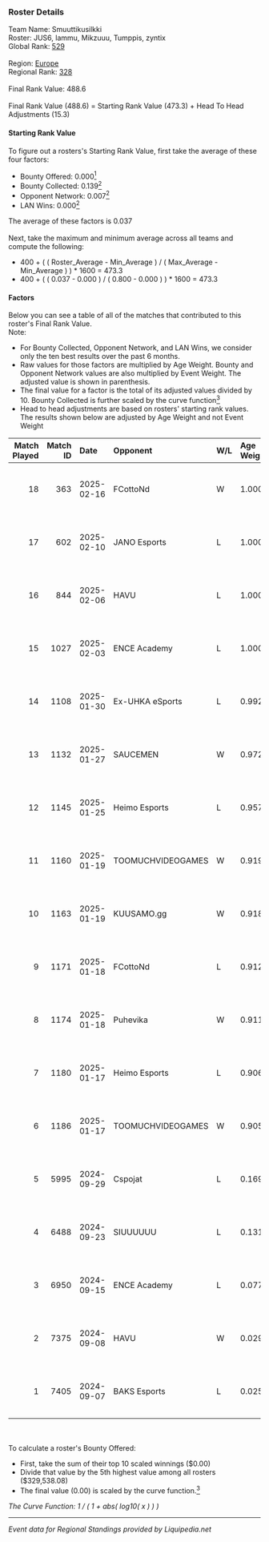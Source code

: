 ### Roster Details<br />
Team Name: Smuuttikusilkki<br />
Roster: JUS6, lammu, Mikzuuu, Tumppis, zyntix<br />
Global Rank: [529](../standings_global.md)<br />
<br />
Region: [Europe]( ../standings_europe.md)<br />
Regional Rank: [328]( ../standings_europe.md)<br />
<br />
Final Rank Value:  488.6<br />
<br />
Final Rank Value (488.6) = Starting Rank Value (473.3) + Head To Head Adjustments (15.3)<br />

#### Starting Rank Value<br />
To figure out a rosters's Starting Rank Value, first take the average of these four factors:<br />
- Bounty Offered: 0.000[<sup>1</sup>](#table2)
- Bounty Collected: 0.139[<sup>2</sup>](#table1)
- Opponent Network: 0.007[<sup>2</sup>](#table1)
- LAN Wins: 0.000[<sup>2</sup>](#table1)

The average of these factors is 0.037<br />
<br />
Next, take the maximum and minimum average across all teams and compute the following:<br />
- 400 + ( ( Roster_Average - Min_Average ) / ( Max_Average - Min_Average ) ) * 1600 = 473.3
- 400 + ( ( 0.037 - 0.000 ) / ( 0.800 - 0.000 ) ) * 1600 = 473.3


#### Factors<br />
Below you can see a table of all of the matches that contributed to this roster's Final Rank Value.<br />
Note:<br />

- For Bounty Collected, Opponent Network, and LAN Wins, we consider only the ten best results over the past 6 months.
- Raw values for those factors are multiplied by Age Weight. Bounty and Opponent Network values are also multiplied by Event Weight. The adjusted value is shown in parenthesis.
- The final value for a factor is the total of its adjusted values divided by 10. Bounty Collected is further scaled by the curve function[<sup>3</sup>](#curveFunction)
- Head to head adjustments are based on rosters' starting rank values. The results shown below are adjusted by Age Weight and not Event Weight
<span id="table1"></span><br />


| Match Played | Match ID | Date       | Opponent          | W/L | Age Weight | Event Weight | Bounty Collected | Opponent Network | LAN Wins  | H2H Adj. | Roster                                |
| -: | -: | :- | :- | :- | :- | :- | :- | :- | :- | -: | :- |
|           18 |      363 | 2025-02-16 | FCottoNd          | W   | 1.000      | 0.143        | 0.000 (0.000)    | 0.179 (0.026)    | 0 (0.000) |    14.07 | JUS6, lammu, Mikzuuu, Tumppis, zyntix |
|           17 |      602 | 2025-02-10 | JANO Esports      | L   | 1.000      | -            | -                | -                | -         |    -4.89 | JUS6, lammu, Mikzuuu, Tumppis, zyntix |
|           16 |      844 | 2025-02-06 | HAVU              | L   | 1.000      | -            | -                | -                | -         |    -6.80 | JUS6, lammu, Mikzuuu, Tumppis, zyntix |
|           15 |     1027 | 2025-02-03 | ENCE Academy      | L   | 1.000      | -            | -                | -                | -         |    -4.66 | JUS6, lammu, Mikzuuu, Tumppis, zyntix |
|           14 |     1108 | 2025-01-30 | Ex-UHKA eSports   | L   | 0.992      | -            | -                | -                | -         |   -13.60 | JUS6, lammu, Mikzuuu, Tumppis, zyntix |
|           13 |     1132 | 2025-01-27 | SAUCEMEN          | W   | 0.972      | 0.143        | 0.000 (0.000)    | 0.086 (0.012)    | 0 (0.000) |    11.41 | JUS6, lammu, Mikzuuu, Tumppis, zyntix |
|           12 |     1145 | 2025-01-25 | Heimo Esports     | L   | 0.957      | -            | -                | -                | -         |    -6.78 | JUS6, lammu, Mikzuuu, Tumppis, zyntix |
|           11 |     1160 | 2025-01-19 | TOOMUCHVIDEOGAMES | W   | 0.919      | 0.143        | 0.000 (0.000)    | 0.044 (0.006)    | 0 (0.000) |    12.64 | JUS6, lammu, Mikzuuu, Tumppis, zyntix |
|           10 |     1163 | 2025-01-19 | KUUSAMO.gg        | W   | 0.918      | 0.143        | 0.000 (0.000)    | 0.162 (0.021)    | 0 (0.000) |    16.78 | JUS6, lammu, Mikzuuu, Tumppis, zyntix |
|            9 |     1171 | 2025-01-18 | FCottoNd          | L   | 0.912      | -            | -                | -                | -         |   -16.53 | JUS6, lammu, Mikzuuu, Tumppis, zyntix |
|            8 |     1174 | 2025-01-18 | Puhevika          | W   | 0.911      | 0.143        | 0.000 (0.000)    | 0.000 (0.000)    | 0 (0.000) |    10.96 | JUS6, lammu, Mikzuuu, Tumppis, zyntix |
|            7 |     1180 | 2025-01-17 | Heimo Esports     | L   | 0.906      | -            | -                | -                | -         |    -6.13 | JUS6, lammu, Mikzuuu, Tumppis, zyntix |
|            6 |     1186 | 2025-01-17 | TOOMUCHVIDEOGAMES | W   | 0.905      | 0.143        | 0.000 (0.000)    | 0.044 (0.006)    | 0 (0.000) |    13.89 | JUS6, lammu, Mikzuuu, Tumppis, zyntix |
|            5 |     5995 | 2024-09-29 | Cspojat           | L   | 0.169      | -            | -                | -                | -         |    -2.57 | hNR1, JUS6, lammu, Tumppis, zyntix    |
|            4 |     6488 | 2024-09-23 | SIUUUUUU          | L   | 0.131      | -            | -                | -                | -         |    -2.46 | hNR1, JUS6, lammu, Tumppis, zyntix    |
|            3 |     6950 | 2024-09-15 | ENCE Academy      | L   | 0.077      | -            | -                | -                | -         |    -0.31 | hNR1, JUS6, lammu, Tumppis, zyntix    |
|            2 |     7375 | 2024-09-08 | HAVU              | W   | 0.029      | 0.143        | 0.002 (0.000)    | 0.377 (0.002)    | 0 (0.000) |     0.68 | hNR1, JUS6, lammu, Tumppis, zyntix    |
|            1 |     7405 | 2024-09-07 | BAKS Esports      | L   | 0.025      | -            | -                | -                | -         |    -0.34 | hNR1, JUS6, lammu, Tumppis, zyntix    |

<br />
<span id="table2"></span><br />
To calculate a roster's Bounty Offered:<br />

- First, take the sum of their top 10 scaled winnings ($0.00)
- Divide that value by the 5th highest value among all rosters ($329,538.08)
- The final value (0.00) is scaled by the curve function.[<sup>3</sup>](#curveFunction)

<span id="curveFunction"></span>_The Curve Function: 1 / ( 1 + abs( log10( x ) ) )_<br />

---
_Event data for Regional Standings provided by Liquipedia.net_<br />
